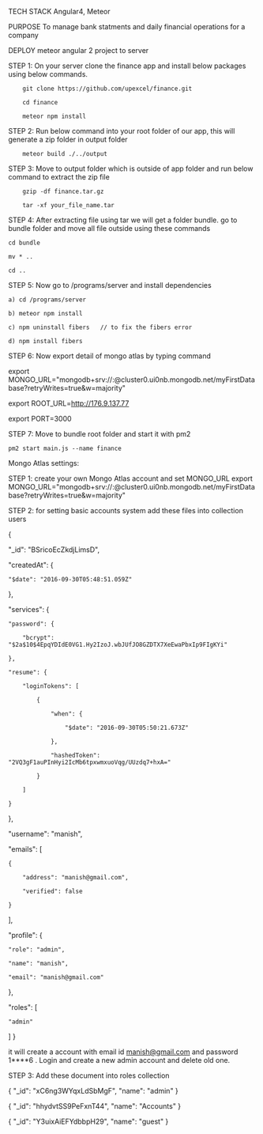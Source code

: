 TECH STACK
Angular4, Meteor

PURPOSE
To manage bank statments and daily financial operations for a company

DEPLOY
meteor angular 2 project to server

STEP 1: On your server clone the finance app and install below packages using below commands.

        git clone https://github.com/upexcel/finance.git 

        cd finance

        meteor npm install


STEP 2: Run below command into your root folder of our app, this will generate a zip folder in output folder

        meteor build ./../output


STEP 3: Move to output folder which is outside of app folder and run below command to extract the zip file

        gzip -df finance.tar.gz 

        tar -xf your_file_name.tar

STEP 4: After extracting file using tar we will get a folder bundle. go to bundle folder and move all file outside using these commands

    cd bundle

    mv * ..

    cd ..

STEP 5: Now go to /programs/server and install dependencies

    a) cd /programs/server

    b) meteor npm install

    c) npm uninstall fibers   // to fix the fibers error

    d) npm install fibers    


STEP 6: Now export detail of mongo atlas by typing command

   export MONGO_URL="mongodb+srv://<username>:<password>@cluster0.ui0nb.mongodb.net/myFirstDatabase?retryWrites=true&w=majority" 

   export ROOT_URL=http://176.9.137.77

   export PORT=3000 


STEP 7: Move to bundle root folder and start it with pm2

    pm2 start main.js --name finance


Mongo Atlas settings: 

STEP 1: create your own Mongo Atlas account and set MONGO_URL export MONGO_URL="mongodb+srv://<username>:<password>@cluster0.ui0nb.mongodb.net/myFirstDatabase?retryWrites=true&w=majority"


STEP 2: for setting basic accounts system add these files into collection users 

{

"_id": "BSricoEcZkdjLimsD",

"createdAt": {

    "$date": "2016-09-30T05:48:51.059Z"

},

"services": {

    "password": {

        "bcrypt": "$2a$10$4EpqYDIdE0VG1.Hy2IzoJ.wbJUfJO8GZDTX7XeEwaPbxIp9FIgKYi"

    },

    "resume": {

        "loginTokens": [

            {

                "when": {

                    "$date": "2016-09-30T05:50:21.673Z"

                },

                "hashedToken": "2VQ3gF1auPInHyi2IcMb6tpxwmxuoVqg/UUzdq7+hxA="

            }

        ]

    }

},

"username": "manish",

"emails": [

    {

        "address": "manish@gmail.com",

        "verified": false

    }

],

"profile": {

    "role": "admin",

    "name": "manish",

    "email": "manish@gmail.com"

},

"roles": [

    "admin"

]
}

it will create a account with email id manish@gmail.com and password 1****6 . Login and create a new admin account and delete old one.

STEP 3: Add these document into roles collection 

{ "_id": "xC6ng3WYqxLdSbMgF", "name": "admin" }

{ "_id": "hhydvtSS9PeFxnT44", "name": "Accounts" }

{ "_id": "Y3uixAiEFYdbbpH29", "name": "guest" }
